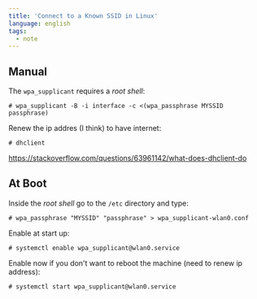 ```yaml
---
title: 'Connect to a Known SSID in Linux'
language: english
tags:
  - note
---
```



## Manual

The `wpa_supplicant` requires a _root shell_:

```
# wpa_supplicant -B -i interface -c <(wpa_passphrase MYSSID passphrase)
```

Renew the ip addres (I think) to have internet:

```
# dhclient
```

https://stackoverflow.com/questions/63961142/what-does-dhclient-do

## At Boot

Inside the _root shell_ go to the `/etc` directory and type:

```
# wpa_passphrase "MYSSID" "passphrase" > wpa_supplicant-wlan0.conf
```

Enable at start up:

```
# systemctl enable wpa_supplicant@wlan0.service
```

Enable now if you don't want to reboot the machine (need to renew ip address):

```
# systemctl start wpa_supplicant@wlan0.service
```

